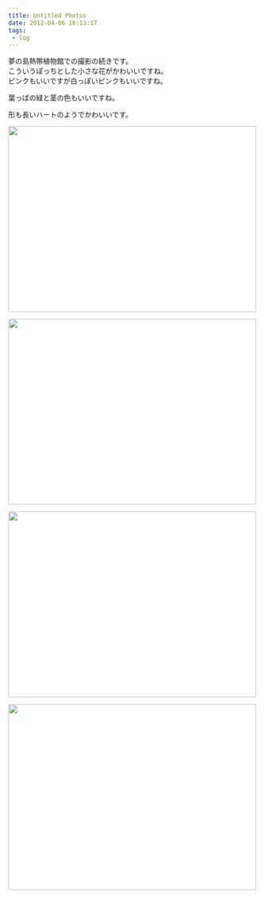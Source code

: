 ```yaml
---
title: Untitled Photos
date: 2012-04-06 16:13:17
tags: 
 - log
---
```


夢の島熱帯植物館での撮影の続きです。<br>
こういうぽっちとした小さな花がかわいいですね。<br>
ピンクもいいですが白っぽいピンクもいいですね。

葉っぱの緑と茎の色もいいですね。

形も長いハートのようでかわいいです。

<!-- more -->

<a href="http://www.flickr.com/photos/shigeki_takeguchi/6888154064/" title="Untitled by shigeki.takeguchi, on Flickr"><img src="http://farm8.staticflickr.com/7189/6888154064_8629ae857f.jpg" width="500" height="375" alt=""></a>

<a href="http://www.flickr.com/photos/shigeki_takeguchi/6888155200/" title="Untitled by shigeki.takeguchi, on Flickr"><img src="http://farm8.staticflickr.com/7195/6888155200_7ffc5cceba.jpg" width="500" height="375" alt=""></a>

<a href="http://www.flickr.com/photos/shigeki_takeguchi/7034250759/" title="Untitled by shigeki.takeguchi, on Flickr"><img src="http://farm8.staticflickr.com/7210/7034250759_a4974cdc44.jpg" width="500" height="375" alt=""></a>

<a href="http://www.flickr.com/photos/shigeki_takeguchi/7034251471/" title="Untitled by shigeki.takeguchi, on Flickr"><img src="http://farm8.staticflickr.com/7250/7034251471_46febc2521.jpg" width="500" height="375" alt=""></a>
